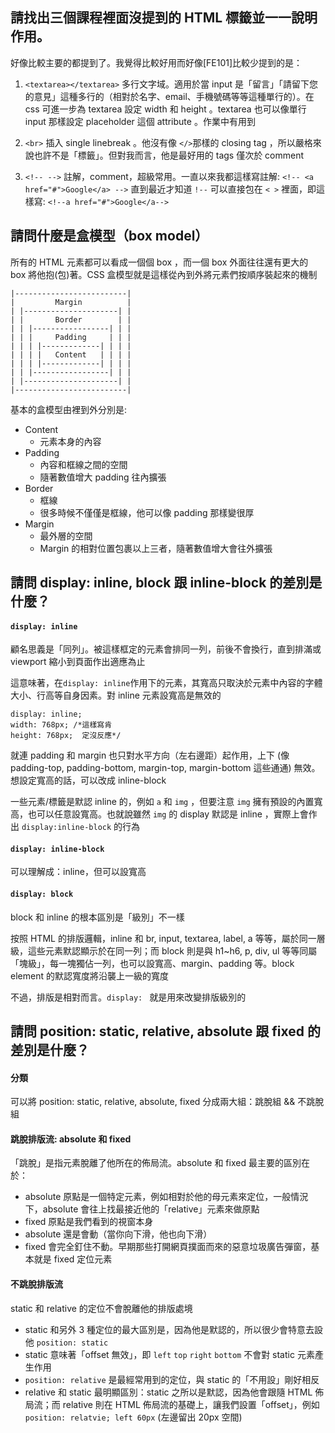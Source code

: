 ## 請找出三個課程裡面沒提到的 HTML 標籤並一一說明作用。

好像比較主要的都提到了。我覺得比較好用而好像[FE101]比較少提到的是：

1. `<textarea></textarea>`
多行文字域。適用於當 input 是「留言」「請留下您的意見」這種多行的（相對於名字、email、手機號碼等等這種單行的）。在 css 可進一步為 textarea 設定 width 和 height 。textarea 也可以像單行 input 那樣設定 placeholder 這個 attribute 。作業中有用到

2. `<br>`
插入 single linebreak 。他沒有像 `</>`那樣的 closing tag ，所以嚴格來說也許不是「標籤」。但對我而言，他是最好用的 tags 僅次於 comment

3. `<!-- -->` 
註解，comment，超級常用。一直以來我都這樣寫註解: 
`<!-- <a href="#">Google</a> -->`
直到最近才知道 `!--` 可以直接包在 `< >` 裡面，即這樣寫:
`<!--a href="#">Google</a-->`


## 請問什麼是盒模型（box model）

所有的 HTML 元素都可以看成一個個 box ，而一個 box 外面往往還有更大的 box 將他抱(包)著。CSS 盒模型就是這樣從內到外將元素們按順序裝起來的機制

```
|-------------------------|
|         Margin          |
| |---------------------| |
| |       Border        | |
| | |-----------------| | |
| | |     Padding     | | |
| | | |-------------| | | |
| | | |   Content   | | | |
| | | |-------------| | | |
| | |-----------------| | |
| |---------------------| |
|-------------------------|

```

基本的盒模型由裡到外分別是: 
- Content 
  - 元素本身的內容
- Padding 
  - 內容和框線之間的空間
  - 隨著數值增大 padding 往內擴張
- Border 
  - 框線
  - 很多時候不僅僅是框線，他可以像 padding 那樣變很厚
- Margin 
  - 最外層的空間
  - Margin 的相對位置包裹以上三者，隨著數值增大會往外擴張


## 請問 display: inline, block 跟 inline-block 的差別是什麼？

#### `display: inline` 
顧名思義是「同列」。被這樣框定的元素會排同一列，前後不會換行，直到排滿或 viewport 縮小到頁面作出適應為止

這意味著，在`display: inline`作用下的元素，其寬高只取決於元素中內容的字體大小、行高等自身因素。對 inline 元素設寬高是無效的

```
display: inline;
width: 768px; /*這樣寫肯
height: 768px;  定沒反應*/
```

就連 padding 和 margin 也只對水平方向（左右邊距）起作用，上下 (像 padding-top, padding-bottom, margin-top, margin-bottom 這些通通) 無效。想設定寬高的話，可以改成 inline-block 

一些元素/標籤是默認 inline 的，例如 `a` 和 `img` ，但要注意 `img` 擁有預設的內置寬高，也可以任意設寬高。也就說雖然 `img` 的 display 默認是 inline ，實際上會作出 `display:inline-block` 的行為

#### `display: inline-block` 

可以理解成：inline，但可以設寬高

#### `display: block` 

block 和 inline 的根本區別是「級別」不一樣

按照 HTML 的排版邏輯，inline 和 br, input, textarea, label, a 等等，屬於同一層級，這些元素默認顯示於在同一列；而 block 則是與 h1~h6, p, div, ul 等等同屬「塊級」，每一塊獨佔一列，也可以設寬高、margin、padding 等。block element 的默認寬度將沿襲上一級的寬度

不過，排版是相對而言。`display: ` 就是用來改變排版級別的


## 請問 position: static, relative, absolute 跟 fixed 的差別是什麼？

#### 分類

可以將 position: static, relative, absolute, fixed 分成兩大組：跳脫組 && 不跳脫組

#### 跳脫排版流: absolute 和 fixed
「跳脫」是指元素脫離了他所在的佈局流。absolute 和 fixed 最主要的區別在於：
- absolute 原點是一個特定元素，例如相對於他的母元素來定位，一般情況下，absolute 會往上找最接近他的「relative」元素來做原點
- fixed 原點是我們看到的視窗本身
&nbsp;
- absolute 還是會動（當你向下滑，他也向下滑）
- fixed 會完全釘住不動。早期那些打開網頁撲面而來的惡意垃圾廣告彈窗，基本就是 fixed 定位元素

#### 不跳脫排版流
static 和 relative 的定位不會脫離他的排版處境
- static 和另外 3 種定位的最大區別是，因為他是默認的，所以很少會特意去設他 `position: static` 
- static 意味著「offset 無效」，即 `left` `top` `right` `bottom` 不會對 static 元素產生作用
&nbsp;
- `position: relative` 是最經常用到的定位，與 static 的「不用設」剛好相反
- relative 和 static 最明顯區別：static 之所以是默認，因為他會跟隨 HTML 佈局流；而 relative 則在 HTML 佈局流的基礎上，讓我們設置「offset」，例如 `position: relatvie; left 60px` (左邊留出 20px 空間)